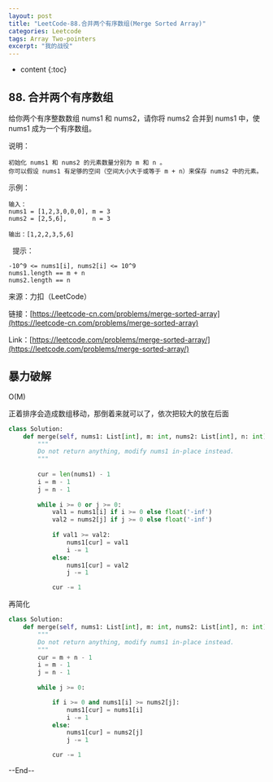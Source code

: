 ```yaml
---
layout: post
title: "LeetCode-88.合并两个有序数组(Merge Sorted Array)"
categories: Leetcode
tags: Array Two-pointers
excerpt: "我的战役"
---
```


* content
{:toc}

## 88. 合并两个有序数组

给你两个有序整数数组 nums1 和 nums2，请你将 nums2 合并到 nums1 中，使 nums1 成为一个有序数组。

说明：

```
初始化 nums1 和 nums2 的元素数量分别为 m 和 n 。
你可以假设 nums1 有足够的空间（空间大小大于或等于 m + n）来保存 nums2 中的元素。
```

示例：

```
输入：
nums1 = [1,2,3,0,0,0], m = 3
nums2 = [2,5,6],       n = 3

输出：[1,2,2,3,5,6]
```
 
提示：

```
-10^9 <= nums1[i], nums2[i] <= 10^9
nums1.length == m + n
nums2.length == n
```

来源：力扣（LeetCode）

链接：[https://leetcode-cn.com/problems/merge-sorted-array](https://leetcode-cn.com/problems/merge-sorted-array)

Link：[https://leetcode.com/problems/merge-sorted-array/](https://leetcode.com/problems/merge-sorted-array/)

## 暴力破解

O(M)

正着排序会造成数组移动，那倒着来就可以了，依次把较大的放在后面

```python
class Solution:
    def merge(self, nums1: List[int], m: int, nums2: List[int], n: int) -> None:
        """
        Do not return anything, modify nums1 in-place instead.
        """
        
        cur = len(nums1) - 1
        i = m - 1
        j = n - 1
        
        while i >= 0 or j >= 0:
            val1 = nums1[i] if i >= 0 else float('-inf')
            val2 = nums2[j] if j >= 0 else float('-inf')
            
            if val1 >= val2:
                nums1[cur] = val1
                i -= 1
            else:
                nums1[cur] = val2
                j -= 1

            cur -= 1
```

再简化

```python
class Solution:
    def merge(self, nums1: List[int], m: int, nums2: List[int], n: int) -> None:
        """
        Do not return anything, modify nums1 in-place instead.
        """
        cur = m + n - 1
        i = m - 1
        j = n - 1
        
        while j >= 0:

            if i >= 0 and nums1[i] >= nums2[j]:
                nums1[cur] = nums1[i]
                i -= 1
            else:
                nums1[cur] = nums2[j]
                j -= 1

            cur -= 1
```

--End--
